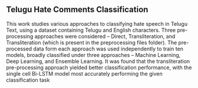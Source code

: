 ## Telugu Hate Comments Classification

This work studies various approaches to classifying hate speech in Telugu Text, using a dataset containing Telugu and English characters. Three pre-processing approaches were considered – Direct, Transliteration, and Transliteration (which is present in the preprocessing files folder). The pre-processed data form each approach was used independently to train ten models, broadly classified under three approaches – Machine Learning, Deep Learning, and Ensemble Learning. It was found that the transliteration pre-processing approach yielded better classification performance, with the single cell Bi-LSTM model most accurately performing the given classification task
